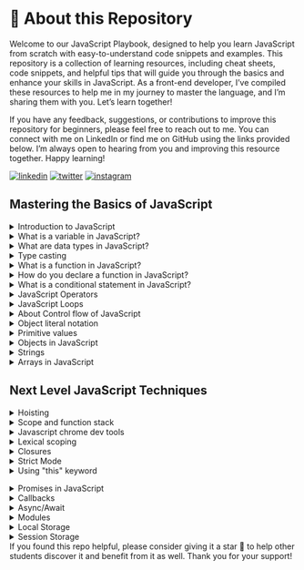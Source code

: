 # 🚀 About this Repository

Welcome to our JavaScript Playbook, designed to help you learn JavaScript from scratch with easy-to-understand code snippets and examples. This repository is a collection of learning resources, including cheat sheets, code snippets, and helpful tips that will guide you through the basics and enhance your skills in JavaScript. As a front-end developer, I’ve compiled these resources to help me in my journey to master the language, and I’m sharing them with you. Let’s learn together!

If you have any feedback, suggestions, or contributions to improve this repository for beginners, please feel free to reach out to me. You can connect with me on LinkedIn or find me on GitHub using the links provided below. I’m always open to hearing from you and improving this resource together.
Happy learning!

[![linkedin](https://img.shields.io/badge/linkedin-0A66C2?style=for-the-badge&logo=linkedin&logoColor=white)](https://www.linkedin.com/in/zeeshanmukhtar1/)
[![twitter](https://img.shields.io/badge/twitter-1DA1F2?style=for-the-badge&logo=twitter&logoColor=white)](https://twitter.com/ZeshanMukhtar01)
[![instagram](https://img.shields.io/badge/instagram-E4405F?style=for-the-badge&logo=instagram&logoColor=white)](https://www.instagram.com/zeshanmukhtar01/)

## Mastering the Basics of JavaScript

<details>
  <summary>Introduction to JavaScript</summary>
  <p>JavaScript is a programming language that is used for creating interactive websites and web applications. It is used to add interactivity, dynamic content, and user interface effects to web pages.</p>
</details>
<details>
<summary>What is a variable in JavaScript?</summary>
<p>A variable is a container for storing a value. In JavaScript, you can declare a variable using the <code>var</code>, <code>let</code>, or <code>const</code> keywords. For example:</p>

```javascript
var message = “Hello, Zeeshan!”;
let count = 10;
const PI = 3.14;
```

</details>
<details>
<summary>What are data types in JavaScript?</summary>
<p>JavaScript supports several data types, including:</p>
<ul>
<li><strong>Numbers</strong>: Used for storing numeric values, such as <code>1</code>, <code>2.5</code>, or <code>-10</code>.</li>
<li><strong>Strings</strong>: Used for storing text values, such as <code>“Hello, Zeeshan!”</code> or <code>“123”</code>.</li>
<li><strong>Booleans</strong>: Used for storing true/false values, such as <code>true</code> or <code>false</code>.</li>
<li><strong>Undefined</strong>: Used for uninitialized variables.</li>
<li><strong>Null</strong>: Used to represent a null or empty value.</li>
<li><strong>Objects</strong>: Used for storing complex data structures.</li>
<li><strong>Arrays</strong>: Used for storing lists of values.</li>
</ul>
</details>
<details>
    <summary>Type casting</summary>
    <p>Type casting in JavaScript is like changing a toy into a different toy. When we write code, we use things called variables to store information. Sometimes we need to change the type of information in a variable. For example, we might have a number that looks like text, and we want to change it into a real number we can do math with. This is called type casting. JavaScript has special tools called functions that can help us change the type of information in a variable. Type casting is important because it helps us work with different kinds of information in our code and avoid mistakes.</p>
    
   
```javascript
 let myString = "10"; // a string that represents a number
let myNumber = parseInt(myString); // convert string to integer

console.log(myNumber); // output: 10

````


</details>
<details>
<summary>What is a function in JavaScript?</summary>
<p>A function is a block of code that performs a specific task. It takes input in the form of arguments and returns output in the form of a return value. Functions allow you to reuse code, organize code into smaller, more manageable chunks, and make your code more modular and easier to understand.</p>

<p>Here is an example of a function that takes two arguments and returns their sum:</p>


```javascript
function addNumbers(num1, num2) {
let sum = num1 + num2;
return sum;
}
```

<p>You can call this function by passing in two numbers:</p>


```javascript
let result = addNumbers(5, 10);
console.log(result); // Output: 15
```


<p>In this example, the <code>addNumbers()</code> function takes two arguments, <code>num1</code> and <code>num2</code>, adds them together, and returns the sum.</p>
</details>
<details>
<summary>How do you declare a function in JavaScript?</summary>
<p>You can declare a function in JavaScript using the <code>function</code> keyword, followed by the function name and any parameters. For example:</p>


```javascript
function sayHello(name) {
console.log("Hello, " + name + “!”);
}
```


<p>You can then call the function by passing in any required arguments, like this:</p>


```javascript
sayHello(Zeeshan);
// Output: “Hello, Zeeshan!”
```

</details>
<details>
<summary>What is a conditional statement in JavaScript?</summary>
<p>A conditional statement allows you to execute different code depending on whether a certain condition is true or false. The most common conditional statement in JavaScript is the <code>if</code> statement. For example:</p>

```javascript
let age = 18;

if (age >= 18) {
console.log(“You are an adult!”);
} else {
console.log(“You are not yet an adult.”);
}
```


<p>In this example, the <code>if</code> statement checks whether the <code>age</code> variable is greater than or equal to <code>18</code>. If it is, the first code block is executed, and if not, the second code block is executed.</p>
</details>
<details>
<summary>JavaScript Operators</summary>
<p>Operators are symbols used in JavaScript to perform different types of operations on values or variables. Here are some common types of operators in JavaScript:</p>
<ul>
<li><strong>Assignment Operators:</strong> These operators are used to assign a value to a variable. For example, the “=” operator is used to assign a value to a variable, like this: <code>let x = 5;</code></li>
<li><strong>Arithmetic Operators:</strong> These operators are used to perform mathematical calculations on values. For example, the “+” operator is used to add two numbers together, like this: <code>let sum = 2 + 3;</code></li>
<li><strong>Comparison Operators:</strong> These operators are used to compare two values and return a boolean value (true or false). For example, the “==” operator is used to compare whether two values are equal, like this: <code>let x = 5; let y = 10; console.log(x == y); // outputs false</code></li>
<li><strong>Logical Operators:</strong> These operators are used to combine multiple conditions and return a boolean value. For example, the “&&” operator is used to check if both conditions are true, like this: <code>let x = 5; let y = 10; console.log(x < y && y > 8); // outputs true</code></li>
</ul>
<p>There are many more types of operators in JavaScript, but these are some of the most common.</p>
</details>
<details>
<summary>JavaScript Loops</summary>
<p>Loops are used in JavaScript to execute a block of code repeatedly until a certain condition is met. Here are some common types of loops in JavaScript:</p>
<ul>
<li><strong>For Loop:</strong> This loop is used to execute a block of code a specific number of times. For example: <code>for (let i = 0; i < 10; i++) { console.log(i); }</code></li>
<li><strong>While Loop:</strong> This loop is used to execute a block of code as long as a certain condition is true. For example: <code>let i = 0; while (i < 10) { console.log(i); i++; }</code></li>
<li><strong>Do-While Loop:</strong> This loop is similar to a while loop, but it will always execute the code inside the curly braces at least once, even if the condition is false. For example: <code>let i = 0; do { console.log(i); i++; } while (i < 10);</code></li>
</ul>
<p>Loops are a powerful tool in JavaScript and are essential for many types of programming tasks.</p>
</details>
<details>
  <summary>About Control flow of JavaScript</summary>
  <p>Imagine you are making a cake, and you have a recipe that tells you what ingredients to add and in what order.The recipe is like the control flow of your program. In JavaScript, the Control flow is a way of how your computer runs code from top to bottom. It starts from the first line and ends at the last line unless it hits any statementthat changes the control flow of the program such as loops, conditionals, etc.</p>

```javascript
let age = 18;
  if (age >= 18) {
  console.log("You can vote!");
  } else {
  console.log("You are too young to vote.");
  }
```
</details>
<details>
<summary>Object literal notation</summary>
<p>
Object literal notation is a way to create an object in JavaScript by listing its properties and values inside curly braces. It’s a simple and common way to create objects in JavaScript.
</p>
</details>
<details>
<summary>Primitive values</summary>
<p>
Primitive values in JavaScript are the basic data types, such as numbers, strings, booleans, null, and undefined. They are <a href="https://developer.mozilla.org/en-US/docs/Glossary/Immutable">immutable </a>and are stored directly in memory.
</p>
</details>
<details> <summary>Objects in JavaScript</summary>

<p>Objects in JavaScript are like containers that hold related data and functionality in key-value pairs. Imagine a box that contains things related to a particular thing, that’s what an object is. Each value in an object is called a property, and a property can be a primitive value like a string, number, or boolean, an object or even a function. Objects are widely used in JavaScript, and having a good understanding of objects is crucial for becoming a successful JavaScript developer.</p>

<p>To create an object in JavaScript, we use the object literal notation. It looks like a set of braces enclosing key-value pairs, separated by commas. Here’s an example:</p>

```javascript
const zeeshan = { name: “Zeeshan”,
 age: 21,
  hobbies: [“reading”, “writing”, “coding”],
  greeting: function() {
    console.log("Hello, my name is " + this.name);
     } };
```

<p>In this example, we’ve created an object called `zeeshan` that has several properties, including `name`, `age`, `hobbies`, and `greeting`. The `greeting` property is a `function` that can be called on the `object`.</p>

<p>You can access the properties of an object using dot notation or bracket notation. Here are some examples:</p>

```javascript
 console.log(zeeshan.name); // Output: “Zeeshan”
console.log(zeeshan[“age”]); // Output: 21

```
<p>You can also add or modify properties on an object using either dot notation or bracket notation. Here’s an example:</p>

```javascript
 zeeshan.job = “Bechlor Student”;
 zeeshan[“location”] = “Pakistan”;

```
<p>Objects in JavaScript are very powerful and can be used to represent complex data structures. Understanding how to create and manipulate objects is an essential skill for any JavaScript developer.</p> </details>
<details> <summary>Strings</summary>
A string is a sequence of characters enclosed in single quotes (‘’) or double quotes (“”). For example:

```javascript
const myString = 'Hello, Zeeshan!'; // using string literal
const anotherString = String('I am a string'); // using String() constructor
```

Strings are <a href="https://developer.mozilla.org/en-US/docs/Glossary/Immutable">immutable </a>, which means that their contents cannot be changed once created. However, you can create a new string based on the original string using string methods such as `slice()`, `concat()`, `replace()`, and others. For example:

```javascript
const myString = 'Hello, Zeeshan!';
const newString = myString.slice(0, 5); // returns 'Hello'
const concatenatedString = myString.concat(' How are you?'); // returns 'Hello, Zeeshan! How are you?'
const replacedString = myString.replace('Zeeshan', 'universe'); // returns 'Hello, universe!'
```

You can also access individual characters of a string using bracket notation. For example:

```javascript
const myString = 'Hello, Zeeshan!';
const firstCharacter = myString[0]; // returns 'H'
const lastCharacter = myString[myString.length - 1]; // returns '!'
```

JavaScript provides many built-in string methods that you can use to manipulate and work with strings. Some of the most commonly used methods include `toUpperCase()`, `toLowerCase()`, `trim()`, `split()`, `charAt()`, and others. For example:

```javascript
const myString = ' Hello, Zeeshan! ';
const uppercaseString = myString.toUpperCase(); // returns ' HELLO, Zeeshan! '
const lowercaseString = myString.toLowerCase(); // returns ' hello, Zeeshan! '
const trimmedString = myString.trim(); // returns 'Hello, Zeeshan!'
const splitString = myString.split(','); // returns [' Hello', ' Zeeshan! ']
const thirdCharacter = myString.charAt(2); // returns 'H'
```

</details>
<details> <summary>Arrays in JavaScript</summary> <p>
In JavaScript, an array is a collection of values, which can be of any data type. Arrays can be created using the array literal notation [] or the Array() constructor function.


```javascript
// array literal notation
const myArray = [1, 'two', true];

// Array constructor function
const anotherArray = new Array(1, 'two', true);
```


You can access individual elements of an array using their index, which starts at 0 for the first element. You can also modify the value of an element by assigning a new value to its index.


```javascript
const myArray = ['apple', 'banana', 'orange'];

// access individual elements
const firstElement = myArray[0]; // 'apple'
const thirdElement = myArray[2]; // 'orange'

// modify element value
myArray[1] = 'pear';
console.log(myArray); // ['apple', 'pear', 'orange']
```


Arrays in JavaScript are dynamic, which means you can add or remove elements from an array at any time. There are several built-in methods that you can use to modify and work with arrays. Here are some of the most commonly used array methods in JavaScript:

- push(): adds one or more elements to the end of an array
- pop(): removes and returns the last element of an array
- shift(): removes and returns the first element of an array
- unshift(): adds one or more elements to the beginning of an array
- splice(): adds or removes elements from an array at a specified position
- slice(): returns a new array with a portion of the original array

Here are some examples of using these array methods:
```javascript


const myArray = ['apple', 'banana', 'orange'];

// add elements to the end of an array
myArray.push('pear', 'grape');
console.log(myArray); // ['apple', 'banana', 'orange', 'pear', 'grape']

// remove and return the last element of an array
const lastElement = myArray.pop();
console.log(lastElement); // 'grape'
console.log(myArray); // ['apple', 'banana', 'orange', 'pear']

// remove and return the first element of an array
const firstElement = myArray.shift();
console.log(firstElement); // 'apple'
console.log(myArray); // ['banana', 'orange', 'pear']

// add elements to the beginning of an array
myArray.unshift('kiwi', 'mango');
console.log(myArray); // ['kiwi', 'mango', 'banana', 'orange', 'pear']

// remove elements from an array at a specified position
const removedElements = myArray.splice(2, 2);
console.log(removedElements); // ['banana', 'orange']
console.log(myArray); // ['kiwi', 'mango', 'pear']

// create a new array with a portion of the original array
const newArray = myArray.slice(1, 3);
console.log(newArray); // ['mango', 'pear']
console.log(myArray); // ['kiwi', 'mango', 'pear']
```

</p> </details>

## Next Level JavaScript Techniques

<details>
    <summary>Hoisting</summary>
    <p>Hoisting is a behavior in JavaScript that allows you to use variables and functions before they are actually declared in your code.
Think of it like a magician who pulls a rabbit out of a hat. Just like the rabbit is magically pulled out of the hat, hoisting pulls variables and functions to the top of your code so they can be used even before they are defined.
However, be careful when using hoisting because it can lead to confusion and errors in your code if you're not careful. So, it's always best to declare your variables and functions at the top of your code to avoid any unexpected behavior.</p>

```javascript
console.log(myNumber); // undefined
var myNumber = 10;
```


```javascript
console.log(myVariable); // output: undefined
var myVariable = "Hi Zeeshan!";
```


<p>In this example, we're trying to log the value of myVariable before we've assigned it a value. Normally, this would result in a ReferenceError, but because of hoisting, the variable declaration is moved to the top of its scope, and the output is undefined instead. This is because myVariable is still considered to exist, but has not yet been assigned a value.
It's important to note that hoisting only moves variable and function declarations to the top of their scope, not their assignments. So in the above example, only the var myVariable declaration is hoisted, not the assignment of "Hi Zeeshan!"</p>

</details>
<details>
    <summary>Scope and function stack</summary>
    <p>Think of scope as the space where variables are accessible in your code. Imagine you have a room with a desk and a lamp. The desk is your scope, and the lamp is your variable. You can see the lamp because it's on the desk, but you can't see the lamp in another room because it's outside your scope.

Now let's talk about function stack. It's like a stack of pancakes. When you call a function, it's like adding a new pancake to the top of the stack. And when the function finishes running, it's like removing the top pancake from the stack. This means that the last function you called is the first function that will finish running.

So, scope is like the space where you can see your variables, and function stack is like a stack of pancakes where you keep track of the functions you call.</p>

```javascript
let name = "Zeeshan"; // Global scope

function sayName() {
  let name = "Kamran"; // Local scope
  console.log(name);
}

sayName(); // Output: Kamran
console.log(name); // Output: Zeeshan
```

</details>
<details><summary>Javascript chrome dev tools</summary>
<p>Chrome DevTools is a set of web developer tools built directly into the Google Chrome browser. It allows developers to easily debug and profile JavaScript code, as well as inspect and modify the DOM and CSS of a web page.</p>
<p>To access Chrome DevTools in Google Chrome, follow these steps:
To access Chrome DevTools in Google Chrome, you need to open the browser, navigate to the desired web page, right-click on the page and select "Inspect" from the context menu. Alternatively, you can use the keyboard shortcut Ctrl+Shift+I (Windows, Linux) or Cmd+Opt+I (Mac). This will open the DevTools window, usually located at the bottom of the browser window.</p>

-  <b>Console</b> This tab allows you to view and interact with the JavaScript console. You can log messages, debug errors, and run JavaScript commands directly in the console.

- <b>Elements</b> The elements tab allows you to inspect and modify the HTML and CSS of a web page. You can also use it to view and modify the DOM and CSS in real-time.

- <b>Sources</b> This tab is where you can view and debug your JavaScript code. You can set breakpoints, step through your code, and inspect variables and objects.

- <b>Network</b> The network tab allows you to monitor the network activity of a web page. You can view the requests and responses, as well as performance metrics such as load time and file size.

</details>

<details>
  <summary>Lexical scoping</summary>
  <p>Lexical scoping is a way of determining the scope of a variable based on its position in the code. In other words, variables declared within a function are only accessible within that function, and variables declared outside of a function are accessible throughout the entire program</p>

```javascript
let x = 10;

function myFunction() {
let y = 20;
console.log(x); // Output: 10
console.log(y); // Output: 20
}

myFunction();

console.log(x); // Output: 10
console.log(y); // Output: Uncaught ReferenceError: y is not defined
```


<p>In this code, the variable `x` is declared outside of the function and is therefore accessible throughout the entire program. The variable `y` is declared within the `myFunction()` function and is only accessible within that function. If we try to access y outside of the function, we will get a `ReferenceError` because it is not defined in that scope.</p>

</details>
<details>
    <summary>Closures</summary>
    <p>Imagine you have a treasure box, and you want to keep it safe from others. So, you lock it with a key, and only you have that key to open it. The treasure box is like a function, and the key is like a closure.</p>
      <p>In JavaScript, closures are used to keep variables and functions private, just like a treasure box that is only accessible through a key. The key is nothing but a closure, which keeps the variables and functions inside a function safe and secure from the outer world.</p>
        <p>When you create a closure, you create a small space where variables and functions can live, and it can be accessed by its inner functions. But these variables and functions are not accessible by the outer world, making it private.</p>
          <p>For example, suppose you have a function that returns another function. The inner function can access the variables and functions of its outer function, but the outer function cannot access the variables and functions of the inner function.</p>


```javascript
function outer() {
let x = 10;

function inner() {
console.log(x);
}

return inner;
}

let innerFunction = outer();

innerFunction(); // output: 10
```


  <p>In this example, the `outer` function returns the `inner` function. The `inner` function has access to the variable x which is declared in the `outer` function. Even though the `outer` function has finished executing and its variables should have been destroyed, the `inne`r function is still able to access and use the value of `x`. This is possible because of closures.</p>

</details>
<details>
    <summary>Strict Mode</summary>
    <p>Strict mode is a way to write safer and more reliable code in JavaScript. It helps prevent mistakes and potential bugs that can occur when writing JavaScript code. When strict mode is enabled, certain actions that were previously ignored or caused errors will now trigger an error instead</p>
    <p>For example, strict mode prevents the use of undeclared variables, which can cause issues in your code. It also disallows certain syntax that is considered dangerous or problematic.
    </p>
    <p>To enable strict mode, you simply add the string "use strict" at the beginning of your JavaScript file or function. Once enabled, you cannot disable strict mode for that file or function
    </p>

```javascript
'use strict'; // Enable strict mode

function myFunction() {
x = 3.14; // Throws an error in strict mode (variable x is not declared)
console.log(x);
}

myFunction()
```


</details>

<details> <summary>Using "this" keyword</summary> <p> Let's say you have a car object in JavaScript that has properties such as "make", "model", and "year", and a method called "startEngine". You can use the "this" keyword in the "startEngine" method to refer to the current car object and modify its properties accordingly. Here's an example: </p> <pre><code> const car = { make: "Toyota", model: "Corolla", year: 2022, startEngine: function() { console.log(Starting engine for ${this.year} ${this.make} ${this.model}...); // code to start the engine } };

car.startEngine();

</code></pre> <p> In this example, the `this` keyword is used to refer to the current car object inside the `startEngine` method. When the method is called using the `car.startEngine()` syntax, the value of `this` is set to the `car` object. The method then uses the `this` keyword to access the `year`, `make`, and `model` properties of the `car` object to display a message in the console indicating that the engine is starting for that specific car. </p> </details>

<details> <summary>Promises in JavaScript</summary>
<p>A Promise is like a promise someone makes to you. It's like when your friend promises to give you a toy tomorrow. You trust your friend, but you don't have the toy yet. You have to wait until tomorrow to get it. In the meantime, you can do other things, like play with your other toys or go to sleep.</p>

<p>In JavaScript, a Promise is similar. It's like a promise that some code makes to you. The code promises to give you a value, but you don't have it yet. You have to wait until the code finishes running to get the value. In the meantime, you can do other things in your code.</p>

<p>Promises have three states: pending, fulfilled, and rejected. When a Promise is pending, it means that the code hasn't finished running yet. When a Promise is fulfilled, it means that the code has finished running successfully and has given you a value. When a Promise is rejected, it means that the code has finished running unsuccessfully and has given you an error.</p>

<p>Here's an example of using Promises in JavaScript:</p>

```javascript
const fetchData = () => {
  return new Promise((resolve, reject) => { // code to fetch data asynchronously // resolve with data if successful // reject with error if unsuccessful }); };

fetchData() .then(data => {
  // do something with data when it's available }) .catch(error => { // handle error if something went wrong });
```

<p>In this example, the <code>fetchData</code> function returns a Promise that fetches data asynchronously. When the Promise is fulfilled, the <code>.then</code> method is called, and you can do something with the data. If the Promise is rejected, the <code>.catch</code> method is called, and you can handle the error.</p>

</details>
<details>
    <summary>Callbacks</summary>
    <p>A callback function is a function passed into another function as an argument, which is then invoked inside the outer function to complete some kind of routine or action</p>

  ```javascript
  function add(a, b, callback) {
  let result = a + b;
  callback(result);
}

function displayResult(result) {
console.log(`The result is ${result}.`);
}

add(5, 3, displayResult);
```


 <p>In this example, the `add` function takes in two numbers `a` and b`, and a `callback` function callback. The `add` function computes the sum of `a` and `b`, and then calls the `callback` function with the result. </p>
<p>
The `displayResult` function is an example of a callback function. It takes in the result parameter and logs it to the console. </p>
<p>
Finally, we call the `add` function with the numbers 5 and 3, as well as the `displayResult` function as the callback. When ad`d computes the sum of 5 and 3, it calls the `displayResult` function with the result of 8. The `displayResult` function then logs "The result is 8." to the console.</p>

</details>

<details><summary>Async/Await</summary>
<p>In JavaScript, we sometimes need to perform tasks that take time to complete, such as fetching data from a remote server or waiting for a user to interact with a web page. These tasks are usually performed asynchronously, which means that the program does not wait for them to complete before moving on to the next task.</p>
<p>Async/await is a feature in JavaScript that allows you to write asynchronous code that looks like synchronous code. It makes your code easier to read and understand by simplifying the syntax for handling asynchronous operations.</p>

```javascript
// Define an asynchronous function called `getData`
async function getData() {
  // Wait for the response from the API using `fetch`
  const response = await fetch('https://api.example.com/data');
  // Wait for the JSON data to be extracted from the response
  const data = await response.json();
  // Return the data
  return data;
}

// Call the `getData` function and handle the data once it is available
getData()
  .then((data) => {
    // Print the data to the console
    console.log(data);
  })
  .catch((error) => {
    // Handle any errors that occur during the asynchronous operation
    console.error(error);
  });
````

</details>

<details><summary>Modules</summary>
<p>Modules are essentially reusable pieces of code that can be exported from one file and imported into another. They allow developers to break their code into smaller, more manageable pieces and organize their projects more effectively.</p>
<p>Suppose you have two files: `main.js` and `helper.js`. In` helper.js`, you define a function called `addNumber`s that adds two numbers together and `returns` the result:</p>

```javascript
// helper.js
function addNumbers(a, b) {
  return a + b;
}

export { addNumbers };
```

```javascript
// main.js
import { addNumbers } from './helper.js';

console.log(addNumbers(2, 3)); // Output: 5
```

<p>There are two types of exports: named exports and default exports. In the above example, we used a named export, where we explicitly exported the addNumbers function using the export keyword.</p>

<p>Named exports are used when you want to export multiple functions or objects from a module, and you want to explicitly name them when you import them in another file.</p>

```javascript
// helper.js
export function addNumbers(a, b) {
  return a + b;
}

export function subtractNumbers(a, b) {
  return a - b;
}
```

<p>In this code, we're exporting two functions, `addNumbers` and `subtractNumbers`, from `helper.js` using `named exports`.

In main.js, we can then import these functions individually using their names:</p>

```javascript
// main.js
import { addNumbers, subtractNumbers } from './helper.js';

console.log(addNumbers(2, 3)); // Output: 5
console.log(subtractNumbers(5, 3)); // Output: 2
```

<p>On the other hand, default exports are used when you want to export a single function or object from a module, and you don't care what name it's imported as.</p>

```javascript
// helper.js
export default function addNumbers(a, b) {
  return a + b;
}
```

<p>
In this code, we're exporting a single function, addNumbers, from helper.js using a default export.

In main.js, we can then import this function using any name we like:

</p>

```javascript
// main.js
import myFunction from './helper.js';

console.log(myFunction(2, 3)); // Output: 5
```

</details>

<details><summary>Local Storage</summary>
<p>Local storage is a web browser feature that allows developers to store data in a user's browser. It provides a way to store key-value pairs, similar to a JavaScript object. The data stored in local storage persists even after the browser is closed or the computer is restarted.</p>
<p>Here is an example of how to use local storage in JavaScript:</p>

```javascript
// Storing data in local storage
localStorage.setItem('username', 'Zeeshan');
localStorage.setItem('age', '21');

// Retrieving data from local storage
const username = localStorage.getItem('username');
const age = localStorage.getItem('age');

console.log(username); // Output: Zeeshan
console.log(age); // Output: 21

// Updating data in local storage
localStorage.setItem('age', '26');

const updatedAge = localStorage.getItem('age');
console.log(updatedAge); // Output: 26

// Removing data from local storage
localStorage.removeItem('username');

const removedItem = localStorage.getItem('username');
console.log(removedItem); // Output: null
```

<p>in the above example, we use the `localStorage` object to store and retrieve data. The `setItem` method is used to store key-value pairs, and the `getItem` method is used to retrieve the value associated with a given key. The `removeItem` method is used to remove a key-value pair from local storage.</p>
</details>

<details><summary>Session Storage</summary> <p>Session storage is a web browser feature that allows developers to store data in a user's browser for the duration of the session. The data stored in session storage remains accessible as long as the browser tab or window is open. Once the tab or window is closed, the session storage data is cleared.</p> <p>Here is an example of how to use session storage in JavaScript:</p>

```javascript
// Storing data in session storage
sessionStorage.setItem('username', 'Zeeshan');
sessionStorage.setItem('age', '21');

// Retrieving data from session storage
const username = sessionStorage.getItem('username');
const age = sessionStorage.getItem('age');

console.log(username); // Output: Zeeshan
console.log(age); // Output: 21

// Updating data in session storage
sessionStorage.setItem('age', '26');

const updatedAge = sessionStorage.getItem('age');
console.log(updatedAge); // Output: 26

// Removing data from session storage
sessionStorage.removeItem('username');

const removedItem = sessionStorage.getItem('username');
console.log(removedItem); // Output: null
```

<p>In the above example, we use the `sessionStorage` object to store and retrieve data. The `setItem` method is used to store key-value pairs, and the `getItem` method is used to retrieve the value associated with a given key. The `removeItem` method is used to remove a key-value pair from session storage.</p> </details>
If you found this repo helpful, please consider giving it a star 🌟 to help other students discover it and benefit from it as well. Thank you for your support!
